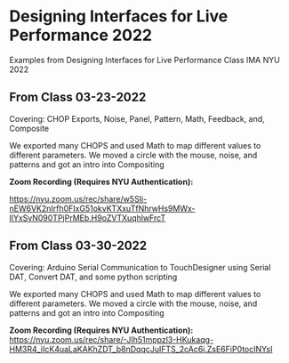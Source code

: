 # Designing Interfaces for Live Performance 2022
Examples from Designing Interfaces for Live Performance Class IMA NYU 2022

## From Class 03-23-2022

Covering: CHOP Exports, Noise, Panel, Pattern, Math, Feedback, and, Composite

We exported many CHOPS and used Math to map different values to different parameters. We moved a circle with the mouse, noise, and patterns and got an intro into Compositing

**Zoom Recording (Requires NYU Authentication):**

https://nyu.zoom.us/rec/share/w5SIj-nEW6VK2nIrfh0FIxG51okvKTXxuTfNhrwHs9MWx-IlYxSvN090TPjPrMEb.H9oZVTXuqhlwFrcT

## From Class 03-30-2022
Covering: Arduino Serial Communication to TouchDesigner using Serial DAT, Convert DAT, and some python scripting

We exported many CHOPS and used Math to map different values to different parameters. We moved a circle with the mouse, noise, and patterns and got an intro into Compositing

**Zoom Recording (Requires NYU Authentication):**
https://nyu.zoom.us/rec/share/-JIh51mppzl3-HKukaqg-HM3R4_iIcK4uaLaKAKhZDT_b8nDqqcJuIFTS_2cAc6i.ZsE6FiP0tocINYsI
